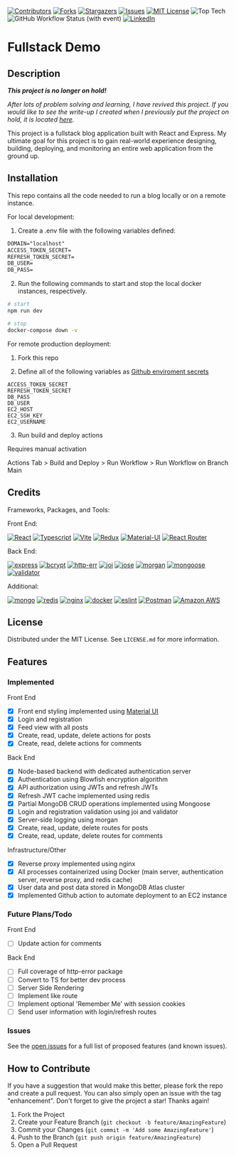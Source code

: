 [![Contributors][contributors-shield]][contributors-url]
[![Forks][forks-shield]][forks-url]
[![Stargazers][stars-shield]][stars-url]
[![Issues][issues-shield]][issues-url]
[![MIT License][license-shield]][license-url]
![Top Tech][tech-shield]
![GitHub Workflow Status (with event)][github-status-shield]
[![LinkedIn][linkedin-shield]][linkedin-url]

# Fullstack Demo

## Description

**_This project is no longer on hold!_**

_After lots of problem solving and learning, I have revived this project. If you would like to see the write-up I created when I previously put the project on hold, it is located [here](LESSONS_LEARNED.md)._

This project is a fullstack blog application built with React and Express. My ultimate goal for this project is to gain real-world experience designing, building, deploying, and monitoring an entire web application from the ground up.

## Installation

This repo contains all the code needed to run a blog locally or on a remote instance.

For local development:

1. Create a .env file with the following variables defined:

```txt
DOMAIN="localhost"
ACCESS_TOKEN_SECRET=
REFRESH_TOKEN_SECRET=
DB_USER=
DB_PASS=
```

2. Run the following commands to start and stop the local docker instances, respectively.

```bash
# start
npm run dev

# stop
docker-compose down -v
```

For remote production deployment:

1. Fork this repo

2. Define all of the following variables as [Github enviroment secrets](https://docs.github.com/en/actions/security-guides/using-secrets-in-github-actions)

```text
ACCESS_TOKEN_SECRET
REFRESH_TOKEN_SECRET
DB_PASS
DB_USER
EC2_HOST
EC2_SSH_KEY
EC2_USERNAME
```

3. Run build and deploy actions

Requires manual activation

Actions Tab > Build and Deploy > Run Workflow > Run Workflow on Branch Main 

## Credits

Frameworks, Packages, and Tools:

Front End:

[![React][React.js]][React-url]
[![Typescript][Typescript.js]][Typescript-url]
[![Vite][Vite.js]][Vite-url]
[![Redux][Redux]][Redux-url]
[![Material-UI][Material-UI]][Material-UI-url]
[![React Router][React Router]][React Router-url]

Back End:

[![express][express.js]][express-url]
[![bcrypt][bcrypt.js]][bcrypt-url]
[![http-err][http-err.js]][http-err-url]
[![joi][joi.js]][joi-url]
[![jose][jose.js]][jose-url]
[![morgan][morgan.js]][morgan-url]
[![mongoose][mongoose.js]][mongoose-url]
[![validator][validator.js]][validator-url]

Additional:

[![mongo][mongodb]][mongodb-url]
[![redis][redis.js]][redis-url]
[![nginx][nginx]][nginx-url]
[![docker][docker]][docker-url]
[![eslint][eslint]][eslint-url]
[![Postman][Postman]][Postman-url]
[![Amazon AWS][Amazon AWS]][Amazon AWS-url]

## License

Distributed under the MIT License. See `LICENSE.md` for more information.

## Features

### Implemented

Front End

- [x] Front end styling implemented using [Material UI]('https://mui.com/material-ui/')
- [x] Login and registration
- [x] Feed view with all posts
- [x] Create, read, update, delete actions for posts
- [x] Create, read, delete actions for comments

Back End

- [x] Node-based backend with dedicated authentication server
- [x] Authentication using Blowfish encryption algorithm
- [x] API authorization using JWTs and refresh JWTs
- [x] Refresh JWT cache implemented using redis
- [x] Partial MongoDB CRUD operations implemented using Mongoose
- [x] Login and registration validation using joi and validator
- [x] Server-side logging using morgan
- [x] Create, read, update, delete routes for posts
- [x] Create, read, update, delete routes for comments

Infrastructure/Other

- [x] Reverse proxy implemented using nginx
- [x] All processes containerized using Docker (main server, authentication server, reverse proxy, and redis cache)
- [x] User data and post data stored in MongoDB Atlas cluster
- [x] Implemented Github action to automate deployment to an EC2 instance

### Future Plans/Todo

Front End

- [ ] Update action for comments

Back End

- [ ] Full coverage of http-error package
- [ ] Convert to TS for better dev process
- [ ] Server Side Rendering
- [ ] Implement like route
- [ ] Implement optional 'Remember Me' with session cookies
- [ ] Send user information with login/refresh routes

### Issues

See the [open issues](https://github.com/dominicgaliano/fullstack-blog-demo/issues) for a full list of proposed features (and known issues).

## How to Contribute

If you have a suggestion that would make this better, please fork the repo and create a pull request. You can also simply open an issue with the tag "enhancement".
Don't forget to give the project a star! Thanks again!

1. Fork the Project
2. Create your Feature Branch (`git checkout -b feature/AmazingFeature`)
3. Commit your Changes (`git commit -m 'Add some AmazingFeature'`)
4. Push to the Branch (`git push origin feature/AmazingFeature`)
5. Open a Pull Request

[contributors-shield]: https://img.shields.io/github/contributors/dominicgaliano/fullstack-blog-demo.svg?style=for-the-badge
[contributors-url]: https://github.com/dominicgaliano/fullstack-blog-demo/graphs/contributors
[forks-shield]: https://img.shields.io/github/forks/dominicgaliano/fullstack-blog-demo.svg?style=for-the-badge
[forks-url]: https://github.com/dominicgaliano/fullstack-blog-demo/network/members
[stars-shield]: https://img.shields.io/github/stars/dominicgaliano/fullstack-blog-demo.svg?style=for-the-badge
[stars-url]: https://github.com/dominicgaliano/fullstack-blog-demo/stargazers
[issues-shield]: https://img.shields.io/github/issues/dominicgaliano/fullstack-blog-demo.svg?style=for-the-badge
[issues-url]: https://github.com/dominicgaliano/fullstack-blog-demo/issues
[license-shield]: https://img.shields.io/github/license/dominicgaliano/fullstack-blog-demo.svg?style=for-the-badge
[license-url]: https://github.com/dominicgaliano/fullstack-blog-demo/blob/master/LICENSE.txt
[linkedin-shield]: https://img.shields.io/badge/-LinkedIn-black.svg?style=for-the-badge&logo=linkedin&colorB=555
[linkedin-url]: https://linkedin.com/in/dominic-galiano
[tech-shield]: https://img.shields.io/github/languages/top/dominicgaliano/fullstack-blog-demo.svg?style=for-the-badge
[github-status-shield]: https://img.shields.io/github/actions/workflow/status/dominicgaliano/fullstack-blog-demo/deploy.yml.svg?style=for-the-badge
[React.js]: https://img.shields.io/badge/React-20232A?style=for-the-badge&logo=react&logoColor=61DAFB
[React-url]: https://reactjs.org/
[Typescript.js]: https://shields.io/badge/TypeScript-3178C6?style=for-the-badge&logo=TypeScript&logoColor=61DAFB
[Typescript-url]: https://www.typescriptlang.org/
[Vite.js]: https://img.shields.io/badge/vite-%23646CFF.svg?style=for-the-badge&logo=vite&logoColor=white
[Vite-url]: https://vitejs.dev/
[bcrypt.js]: https://img.shields.io/badge/bcrypt-20232A?style=for-the-badge
[bcrypt-url]: https://www.npmjs.com/package/bcrypt
[express.js]: https://img.shields.io/badge/express.js-%23404d59.svg?style=for-the-badge&logo=express&logoColor=%2361DAFB
[express-url]: https://expressjs.com/
[http-err.js]: https://shields.io/badge/httperr-20232A?style=for-the-badge
[http-err-url]: https://www.npmjs.com/package/http-errors
[joi.js]: https://shields.io/badge/joi-20232A?style=for-the-badge
[joi-url]: https://www.npmjs.com/package/joi
[jose.js]: https://shields.io/badge/jose-20232A?style=for-the-badge
[jose-url]: https://www.npmjs.com/package/jose
[morgan.js]: https://shields.io/badge/morgan-20232A?style=for-the-badge
[morgan-url]: https://www.npmjs.com/package/morgan
[redis.js]: https://img.shields.io/badge/redis-%23DD0031.svg?style=for-the-badge&logo=redis&logoColor=white
[redis-url]: https://www.npmjs.com/package/redis
[mongoose.js]: https://shields.io/badge/mongoose-20232A?style=for-the-badge
[mongoose-url]: https://www.npmjs.com/package/mongoose
[validator.js]: https://shields.io/badge/validator-20232A?style=for-the-badge
[validator-url]: https://www.npmjs.com/package/validator
[mongodb]: https://img.shields.io/badge/MongoDB-%234ea94b.svg?style=for-the-badge&logo=mongodb&logoColor=white
[mongodb-url]: https://mongodb.com
[nginx]: https://img.shields.io/badge/nginx-%23009639.svg?style=for-the-badge&logo=nginx&logoColor=white
[nginx-url]: https://www.nginx.com/
[docker]: https://img.shields.io/badge/docker-%230db7ed.svg?style=for-the-badge&logo=docker&logoColor=white  
[docker-url]: https://www.docker.com/
[eslint]: https://img.shields.io/badge/ESLint-4B3263?style=for-the-badge&logo=eslint&logoColor=white
[eslint-url]: https://eslint.org/
[Redux]: https://img.shields.io/badge/redux-%23593d88.svg?style=for-the-badge&logo=redux&logoColor=white
[Material-UI]: https://img.shields.io/badge/Material--UI-0081CB?style=for-the-badge&logo=material-ui&logoColor=white
[React Router]: https://img.shields.io/badge/React_Router-CA4245?style=for-the-badge&logo=react-router&logoColor=white
[Redux-url]: https://redux.js.org/
[Material-UI-url]: https://mui.com/material-ui/ 
[React Router-url]: https://reactrouter.com/en/main
[Postman]: https://img.shields.io/badge/Postman-FF6C37?style=for-the-badge&logo=postman&logoColor=white
[Amazon AWS]: https://img.shields.io/badge/Amazon_AWS-FF9900?style=for-the-badge&logo=amazonaws&logoColor=white
[Postman-url]: https://www.postman.com/
[Amazon AWS-url]: https://aws.amazon.com/ 
